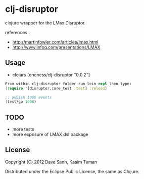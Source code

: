 # clj-disruptor

clojure wrapper for the LMax Disruptor.

references :

* http://martinfowler.com/articles/lmax.html
* http://www.infoq.com/presentations/LMAX

## Usage

* clojars [oneness/clj-disruptor "0.0.2"]

```clojure
From within clj-disruptor folder run lein repl then type:
(require '[disruptor.core_test :test] :reload)

;; pubish 1000 events
(test/go 1000)

```
## TODO
* more tests
* more exposure of LMAX dsl package


## License

Copyright (C) 2012 Dave Sann, Kasim Tuman

Distributed under the Eclipse Public License, the same as Clojure.
